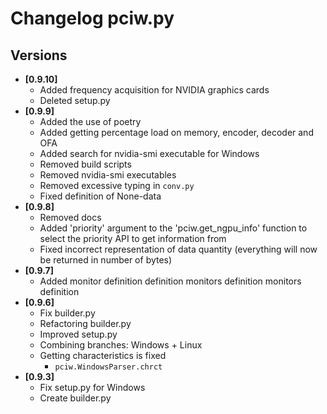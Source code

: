 # Changelog pciw.py
## Versions
- **[0.9.10]**
    - Added frequency acquisition for NVIDIA graphics cards
    - Deleted setup.py
- **[0.9.9]**
    - Added the use of poetry
    - Added getting percentage load on memory, encoder, decoder and OFA
    - Added search for nvidia-smi executable for Windows
    - Removed build scripts
    - Removed nvidia-smi executables
    - Removed excessive typing in `conv.py`
    - Fixed definition of None-data
- **[0.9.8]**
    - Removed docs
    - Added 'priority' argument to the 'pciw.get_ngpu_info' function to select the priority API to get information from
    - Fixed incorrect representation of data quantity (everything will now be returned in number of bytes)
- **[0.9.7]**
    - Added monitor definition definition monitors definition monitors definition
- **[0.9.6]**
    - Fix builder.py
    - Refactoring builder.py
    - Improved setup.py
    - Combining branches: Windows + Linux
    - Getting characteristics is fixed
        - `pciw.WindowsParser.chrct`
- **[0.9.3]**
    - Fix setup.py for Windows
    - Create builder.py